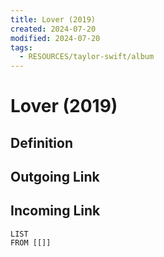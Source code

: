 ```yaml
---
title: Lover (2019)
created: 2024-07-20
modified: 2024-07-20
tags:
  - RESOURCES/taylor-swift/album
---
```

# Lover (2019)
## Definition

## Outgoing Link

## Incoming Link
```dataview
LIST
FROM [[]]
```
